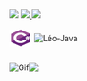
</div>
<a href="https://www.instagram.com/leozaobrunhetti/" target="_blank"><img src="https://img.shields.io/badge/-Instagram-%23E4405F?style=for-the-badge&logo=instagram&logoColor=white" target="_blank"></a>
  <a href="https://www.linkedin.com/in/leonardo-brunhetti-da-silva-239914206/?originalSubdomain=br" target="_blank">
  <img height="180em" src="https://github-readme-stats.vercel.app/api?username=Leonardo-Brunhetti&show_icons=true&theme=dracula&include_all_commits=true&count_private=true"/>
  <img src="https://img.shields.io/badge/-LinkedIn-%230077B5?style=for-the-badge&logo=linkedin&logoColor=white" target="_blank">
</a> 

<div style="display: inline_block"><br>

  <img align="center" alt="Léo-Csharp" height="30" width="40" src="https://raw.githubusercontent.com/devicons/devicon/master/icons/csharp/csharp-original.svg">
  <img align="center" alt="Léo-Java" height="30" width="40" src="https://cdn.jsdelivr.net/gh/devicons/devicon/icons/java/java-original.svg">
 
</div>

##
<div align="left">
  <a href="https://github.com/ifLeozao">
  <img height="150em" src="https://github-readme-stats.vercel.app/api/top-langs/?username=ifLeozao&layout=compact&langs_count=7&theme=dracula"/>
     <img align="left" alt="Gif" src="http://pa1.narvii.com/6448/7f71f016965d270a4071f2f20942524a0095627c_00.gif" height="150"  >
</div>


  
